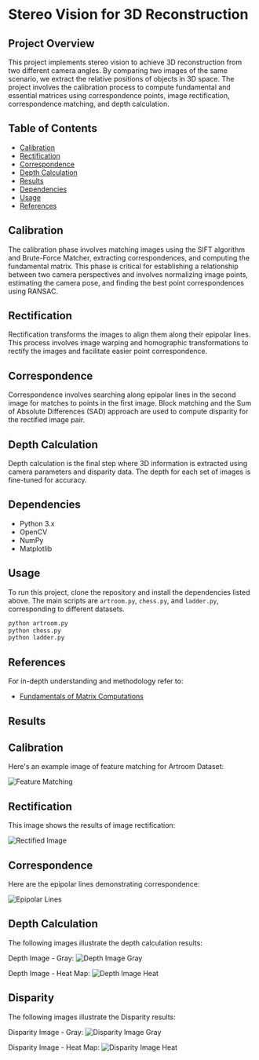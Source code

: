 # Stereo Vision for 3D Reconstruction

## Project Overview

This project implements stereo vision to achieve 3D reconstruction from two different camera angles. By comparing two images of the same scenario, we extract the relative positions of objects in 3D space. The project involves the calibration process to compute fundamental and essential matrices using correspondence points, image rectification, correspondence matching, and depth calculation.

## Table of Contents
- [Calibration](#calibration)
- [Rectification](#rectification)
- [Correspondence](#correspondence)
- [Depth Calculation](#depth-calculation)
- [Results](#results)
- [Dependencies](#dependencies)
- [Usage](#usage)
- [References](#references)

## Calibration

The calibration phase involves matching images using the SIFT algorithm and Brute-Force Matcher, extracting correspondences, and computing the fundamental matrix. This phase is critical for establishing a relationship between two camera perspectives and involves normalizing image points, estimating the camera pose, and finding the best point correspondences using RANSAC.

## Rectification

Rectification transforms the images to align them along their epipolar lines. This process involves image warping and homographic transformations to rectify the images and facilitate easier point correspondence.

## Correspondence

Correspondence involves searching along epipolar lines in the second image for matches to points in the first image. Block matching and the Sum of Absolute Differences (SAD) approach are used to compute disparity for the rectified image pair.

## Depth Calculation

Depth calculation is the final step where 3D information is extracted using camera parameters and disparity data. The depth for each set of images is fine-tuned for accuracy.

## Dependencies

- Python 3.x
- OpenCV
- NumPy
- Matplotlib

## Usage

To run this project, clone the repository and install the dependencies listed above. The main scripts are `artroom.py`, `chess.py`, and `ladder.py`, corresponding to different datasets.

```bash
python artroom.py
python chess.py
python ladder.py
```

## References

For in-depth understanding and methodology refer to:
- [Fundamentals of Matrix Computations](https://cmsc733.github.io/2022/proj/p3/fundmatrix)

## Results

## Calibration

Here's an example image of feature matching for Artroom Dataset:

![Feature Matching](https://github.com/kalavagunta-vamshi/673-p4/blob/main/results/artroom/chess_matched_image.png)

## Rectification

This image shows the results of image rectification:

![Rectified Image](https://github.com/kalavagunta-vamshi/673-p4/blob/main/results/artroom/rectified_epi_polar_lines_.png)

## Correspondence

Here are the epipolar lines demonstrating correspondence:

![Epipolar Lines](https://github.com/kalavagunta-vamshi/673-p4/blob/main/results/artroom/epi_polar_lines_.png)

## Depth Calculation

The following images illustrate the depth calculation results:

Depth Image - Gray:
![Depth Image Gray](https://github.com/kalavagunta-vamshi/673-p4/blob/main/results/artroom/disparity_image_gray.png)

Depth Image - Heat Map:
![Depth Image Heat](https://github.com/kalavagunta-vamshi/673-p4/blob/main/results/artroom/depth_image_heat.png)

## Disparity

The following images illustrate the Disparity results:

Disparity Image - Gray:
![Disparity Image Gray](https://github.com/kalavagunta-vamshi/673-p4/blob/main/results/artroom/disparity_image_gray.png)

Disparity Image - Heat Map:
![Disparity Image Heat](https://github.com/kalavagunta-vamshi/673-p4/blob/main/results/artroom/disparity_image_heat.png)


